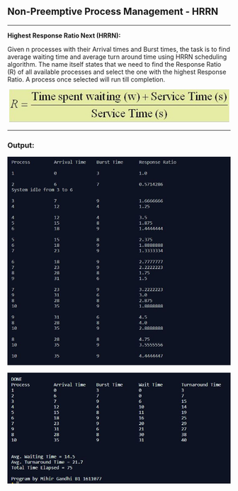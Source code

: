 ## Non-Preemptive Process Management - HRRN

-----------------------------------------
**Highest Response Ratio Next (HRRN):**

Given n processes with their Arrival times and Burst times, the task is to find average waiting time and average turn around time using HRRN scheduling algorithm. The name itself states that we need to find the Response Ratio (R) of all available processes and select the one with the highest Response Ratio. A process once selected will run till completion.

<p align="center">
    <img src="./hrrn.png">
</p>

------------------------------------------
### Output:

<p align="center">
    <img src="./output/1.jpg">
</p>

<p align="center">
    <img src="./output/2.jpg">
</p>

